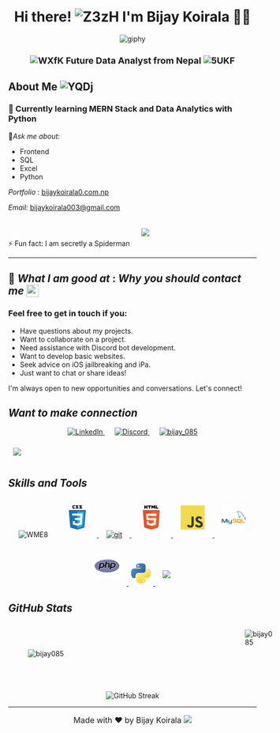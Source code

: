 <h1 align="center">Hi there! <img src="https://github.com/bijay085/bijay085/assets/107698781/e06089b9-5686-4b99-b825-432e89f1f98e" alt="Z3zH" width="45"/> I'm Bijay Koirala 🧑‍💻</h1>


<p align="center">
  <img src="https://github.com/bijay085/bijay085/assets/107698781/a71e56f3-5a16-4532-ac6d-e28857d06ae8" alt="giphy" width="80"/>  
</p>

<h1 align="center" style="font-size: 18px;">
  <img src="https://github.com/bijay085/bijay085/assets/107698781/c1044b84-639c-4b66-8b8f-51e2a1eeb22e" alt="WXfK" width="50" height="50"/>
  Future Data Analyst from Nepal
  <img src="https://github.com/bijay085/bijay085/assets/107698781/e0c082ef-3d33-4279-bfad-9726172a98f4" alt="5UKF" width="50" height="50"/>
</h1>


## About Me <img align="top" src="https://github.com/bijay085/bijay085/assets/107698781/3e56b2ec-37b5-4f56-804c-194e0137cade" alt="YQDj" width="40" height="40"/>

### 🌱 Currently learning MERN Stack and Data Analytics with Python


💬*Ask me about:*
- Frontend
- SQL
- Excel
- Python

*Portfolio* : [bijaykoirala0.com.np](https://bijaykoirala0.com.np/?i=1) 

*Email:* bijaykoirala003@gmail.com

⚡ Fun fact: I am secretly a Spiderman   <img src="https://github.com/bijay085/bijay085/assets/107698781/4d568ffc-6f80-40d9-8fa0-d8a785048cfc" width="37" style="margin: 20px"/>


---
## 💬 *What I am good at* : *Why you should contact me*  <img align="top" src="https://github.com/bijay085/bijay085/assets/107698781/b0cee957-ebf0-4bdc-9889-95736f32f49b" width="25" height="25">

### Feel free to get in touch if you:

- Have questions about my projects.
- Want to collaborate on a project.
- Need assistance with Discord bot development.
- Want to develop basic websites.
- Seek advice on iOS jailbreaking and iPa.
- Just want to chat or share ideas!

I'm always open to new opportunities and conversations. Let's connect!

## *Want to make connection*


<p align="center">
  <a href="https://linkedin.com/in/bijaykoirala085" style="padding: 10px"> <img src="https://raw.githubusercontent.com/rahuldkjain/github-profile-readme-generator/master/src/images/icons/Social/linked-in-alt.svg" alt="LinkedIn" height="40" width="50"/>
  </a>
  <a href="http://discordapp.com/users/1192694890530869369" style="padding: 10px"> <img src="https://raw.githubusercontent.com/rahuldkjain/github-profile-readme-generator/master/src/images/icons/Social/discord.svg" alt="Discord" height="40" width="50"/>
  </a>
  <a href="https://instagram.com/bijay_085" style="padding: 10px"> <img src="https://raw.githubusercontent.com/rahuldkjain/github-profile-readme-generator/master/src/images/icons/Social/instagram.svg" alt="bijay_085" height="40" width="50" />
  </a>
  <div style="padding: 10px">  <img src="https://github.com/bijay085/bijay085/assets/107698781/cef208be-0fad-4b3f-b246-dcfb29066b4d" width="35"/>
  </div>
</p>


## *Skills and Tools*

<p align="center">

  <img src="https://github.com/bijay085/bijay085/assets/107698781/181600ef-bdaa-488e-ab42-5f56b4f9a9ca" alt="WME8" width="90" height="120" style="padding: 15px"/>

  <a href="https://www.w3schools.com/css/" target="_blank" rel="noreferrer">
    <img src="https://raw.githubusercontent.com/devicons/devicon/master/icons/css3/css3-original-wordmark.svg" alt="css3" width="50" height="50" style="padding: 15px"/>
  </a>
  <a href="https://git-scm.com/" target="_blank" rel="noreferrer">
    <img src="https://www.vectorlogo.zone/logos/git-scm/git-scm-icon.svg" alt="git" width="50" height="50" style="padding: 15px"/>
  </a>
  <a href="https://www.w3.org/html/" target="_blank" rel="noreferrer">
    <img src="https://raw.githubusercontent.com/devicons/devicon/master/icons/html5/html5-original-wordmark.svg" alt="html5" width="50" height="50" style="padding: 15px"/>
  </a>
  <a href="https://developer.mozilla.org/en-US/docs/Web/JavaScript" target="_blank" rel="noreferrer">
    <img src="https://raw.githubusercontent.com/devicons/devicon/master/icons/javascript/javascript-original.svg" alt="javascript" width="50" height="50" style="padding: 15px"/>
  </a>
  <a href="https://www.mysql.com/" target="_blank" rel="noreferrer">
    <img src="https://raw.githubusercontent.com/devicons/devicon/master/icons/mysql/mysql-original-wordmark.svg" alt="mysql" width="50" height="50" style="padding: 15px"/>
  </a>
  <a href="https://www.php.net" target="_blank" rel="noreferrer">
    <img src="https://raw.githubusercontent.com/devicons/devicon/master/icons/php/php-original.svg" alt="php" width="50" height="50" style="padding: 15px"/>
  </a>
  <a href="https://www.python.org" target="_blank" rel="noreferrer">
    <img src="https://raw.githubusercontent.com/devicons/devicon/master/icons/python/python-original.svg" alt="python" width="50" height="50"s tyle="padding: 15px"/>
  </a>
    <img src="https://github.com/bijay085/bijay085/assets/107698781/49ca7864-68b3-411c-b3af-ffeefc27ddeb" width="140" style="padding: 15px"/>

</p>


## *GitHub Stats*

<div style="display: flex; justify-content: space-between;">
  <p>
    <img align="left" src="https://github-readme-stats.vercel.app/api/top-langs?username=bijay085&show_icons=true&locale=en&layout=compact&theme=radical" alt="bijay085" width="400" style="padding: 40px" />
  </p>

  <p>
    <img align="center" src="https://github-readme-stats.vercel.app/api?username=bijay085&show_icons=true&locale=en&theme=radical" alt="bijay085" width="400" />
  </p>
</div>

<p align="center">
  <img src="https://github-readme-streak-stats.herokuapp.com/?user=bijay085&theme=radical" alt="GitHub Streak" width="400"/>
</p>



---

<p align="center" style="font-size: 16px;">
    Made with ❤️ by Bijay Koirala   <img allign="top" src="https://github.com/bijay085/bijay085/assets/107698781/550c345f-7905-4bd6-a3d0-ab5f9588cd7a" width="40">

</p>
